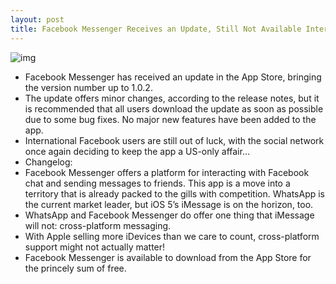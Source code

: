 ```yaml
---
layout: post
title: Facebook Messenger Receives an Update, Still Not Available Internationally
---
```

![img](http://media.idownloadblog.com/wp-content/uploads/2011/08/facebook-messenger.jpeg)
* Facebook Messenger has received an update in the App Store, bringing the version number up to 1.0.2.
* The update offers minor changes, according to the release notes, but it is recommended that all users download the update as soon as possible due to some bug fixes. No major new features have been added to the app.
* International Facebook users are still out of luck, with the social network once again deciding to keep the app a US-only affair…
* Changelog:
* Facebook Messenger offers a platform for interacting with Facebook chat and sending messages to friends. This app is a move into a territory that is already packed to the gills with competition. WhatsApp is the current market leader, but iOS 5’s iMessage is on the horizon, too.
* WhatsApp and Facebook Messenger do offer one thing that iMessage will not: cross-platform messaging.
* With Apple selling more iDevices than we care to count, cross-platform support might not actually matter!
* Facebook Messenger is available to download from the App Store for the princely sum of free.

